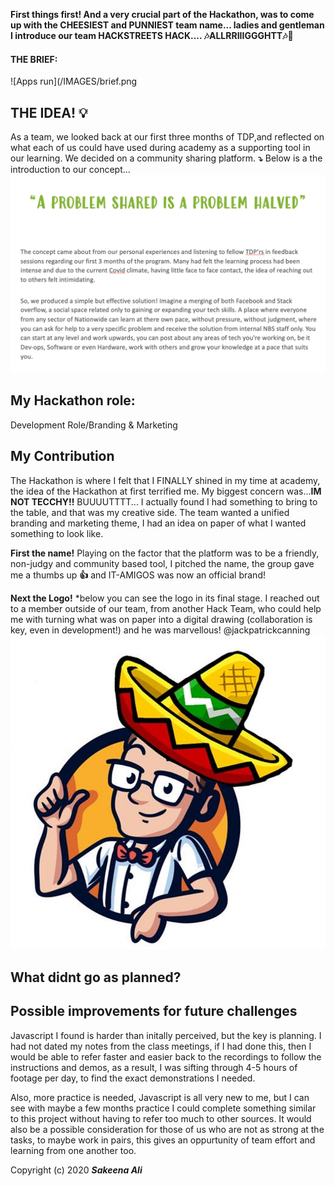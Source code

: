 **First things first! And a very crucial part of the Hackathon, was to come up with the CHEESIEST and PUNNIEST team name... ladies and gentleman I introduce our team HACKSTREETS HACK.... 🎶ALLRRIIIGGGHTT🎶🎵**

#### THE BRIEF: 
![Apps run](/IMAGES/brief.png

## THE IDEA! **💡**
As a team, we looked back at our first three months of TDP,and reflected on what each of us could have used during academy as a supporting tool in our learning. We decided on a community sharing platform. **⤵️** Below is a the introduction to our concept...
![Apps run](/IMAGES/intro.png)

## My Hackathon role:
Development Role/Branding & Marketing

## My Contribution
The Hackathon is where I felt that I FINALLY shined in my time at academy, the idea of the Hackathon at first terrified me. My biggest concern was...**IM NOT TECCHY!!** BUUUUTTTT... I actually found I had something to bring to the table, and that was my creative side. The team wanted a unified branding and marketing theme, I had an idea on paper of what I wanted something to look like. 

**First the name!** Playing on the factor that the platform was to be a friendly, non-judgy and community based tool, I pitched the name, the group gave me a thumbs up **👍** and IT-AMIGOS was now an official brand! 

**Next the Logo!** 
*below you can see the logo in its final stage. I reached out to a member outside of our team, from another Hack Team, who could help me with turning what was on paper into a digital drawing (collaboration is key, even in development!) and he was marvellous! @jackpatrickcanning
![Apps run](/IMAGES/amigo.jpg)

## What didnt go as planned?



## Possible improvements for future challenges

Javascript I found is harder than initally perceived, but the key is planning. I had not dated my notes from the class meetings, if I had done this, then I would be able to refer faster and easier back to the recordings to follow the instructions and demos, as a result, I was sifting through 4-5 hours of footage per day, to find the exact demonstrations I needed.

Also, more practice is needed, Javascript is all very new to me, but I can see with maybe a few months practice I could complete something similar to this project without having to refer too much to other sources. It would also be a possible consideration for those of us who are not as strong at the tasks, to maybe work in pairs, this gives an oppurtunity of team effort and learning from one another too. 


Copyright (c) 2020 **_Sakeena Ali_**


